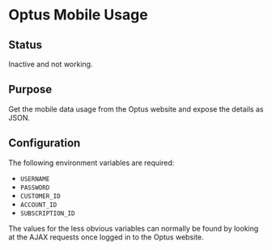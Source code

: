 Optus Mobile Usage
==================

Status
------

Inactive and not working.


Purpose
-------

Get the mobile data usage from the Optus website and expose the details as JSON.


Configuration
-------------

The following environment variables are required:

- `USERNAME`
- `PASSWORD`
- `CUSTOMER_ID`
- `ACCOUNT_ID`
- `SUBSCRIPTION_ID`

The values for the less obvious variables can normally be found by looking at
the AJAX requests once logged in to the Optus website.
